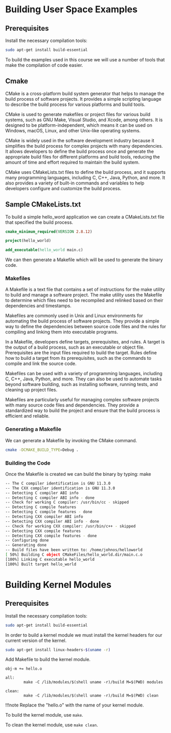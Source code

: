 # Building User Space Examples

## Prerequisites

Install the necessary compilation tools:

```bash
sudo apt-get install build-essential
```

To build the examples used in this course we will use a number of tools that make the compilation of code easier.

## Cmake

CMake is a cross-platform build system generator that helps to manage the build process of software projects. It provides a simple scripting language to describe the build process for various platforms and build tools.

CMake is used to generate makefiles or project files for various build systems, such as GNU Make, Visual Studio, and Xcode, among others. It is designed to be platform-independent, which means it can be used on Windows, macOS, Linux, and other Unix-like operating systems.

CMake is widely used in the software development industry because it simplifies the build process for complex projects with many dependencies. It allows developers to define the build process once and generate the appropriate build files for different platforms and build tools, reducing the amount of time and effort required to maintain the build system.

CMake uses CMakeLists.txt files to define the build process, and it supports many programming languages, including C, C++, Java, Python, and more. It also provides a variety of built-in commands and variables to help developers configure and customize the build process.

## Sample CMakeLists.txt

To build a simple hello_word application we can create a CMakeLists.txt file that specified the build process.

```cmake
cmake_minimum_required(VERSION 2.8.12)

project(hello_world)

add_executable(hello_world main.c)
```

We can then generate a Makefile which will be used to generate the binary code.


### Makefiles

A Makefile is a text file that contains a set of instructions for the make utility to build and manage a software project. The make utility uses the Makefile to determine which files need to be recompiled and relinked based on their dependencies and timestamps.

Makefiles are commonly used in Unix and Linux environments for automating the build process of software projects. They provide a simple way to define the dependencies between source code files and the rules for compiling and linking them into executable programs.

In a Makefile, developers define targets, prerequisites, and rules. A target is the output of a build process, such as an executable or object file. Prerequisites are the input files required to build the target. Rules define how to build a target from its prerequisites, such as the commands to compile and link the source code.

Makefiles can be used with a variety of programming languages, including C, C++, Java, Python, and more. They can also be used to automate tasks beyond software building, such as installing software, running tests, and cleaning up project files.

Makefiles are particularly useful for managing complex software projects with many source code files and dependencies. They provide a standardized way to build the project and ensure that the build process is efficient and reliable.

### Generating a Makefile

We can generate a Makefile by invoking the CMake command.

```sh
cmake -DCMAKE_BUILD_TYPE=Debug .
```

### Building the Code

Once the Makefile is created we can build the binary by typing: make

```sh
-- The C compiler identification is GNU 11.3.0
-- The CXX compiler identification is GNU 11.3.0
-- Detecting C compiler ABI info
-- Detecting C compiler ABI info - done
-- Check for working C compiler: /usr/bin/cc - skipped
-- Detecting C compile features
-- Detecting C compile features - done
-- Detecting CXX compiler ABI info
-- Detecting CXX compiler ABI info - done
-- Check for working CXX compiler: /usr/bin/c++ - skipped
-- Detecting CXX compile features
-- Detecting CXX compile features - done
-- Configuring done
-- Generating done
-- Build files have been written to: /home/johnos/helloworld
[ 50%] Building C object CMakeFiles/hello_world.dir/main.c.o
[100%] Linking C executable hello_world
[100%] Built target hello_world
```


# Building Kernel Modules


## Prerequisites

Install the necessary compilation tools:

```bash
sudo apt-get install build-essential
```

In order to build a kernel module we must install the kernel headers for our current version of the kernel.

```bash
sudo apt-get install linux-headers-$(uname -r)
```

Add Makefile to build the kernel module.

```
obj-m += hello.o

all:
        make -C /lib/modules/$(shell uname -r)/build M=$(PWD) modules

clean:
        make -C /lib/modules/$(shell uname -r)/build M=$(PWD) clean
```

!!!note
	Replace the "hello.o" with the name of your kernel module.

To build the kernel module, use `make`.

To clean the kernel module, use `make clean`.
